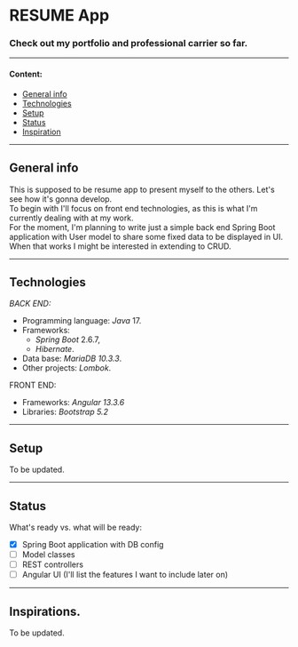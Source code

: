 # RESUME App
### Check out my portfolio and professional carrier so far.

---
#### Content:
* [General info](#general-info)
* [Technologies](#technologies)
* [Setup](#setup)
* [Status](#status)
* [Inspiration](#inspirations)

---
## General info
This is supposed to be resume app to present myself to the others. Let's see how it's gonna develop.  
To begin with I'll focus on front end technologies, as this is what I'm currently dealing with at my work.  
For the moment, I'm planning to write just a simple back end Spring Boot application with User model to share some fixed data to be displayed in UI. When that works I might be interested in extending to CRUD.

---
## Technologies
*BACK END:*
* Programming language: *Java* 17.
* Frameworks: 
  * *Spring  Boot* 2.6.7, 
  * *Hibernate*. 
* Data base: *MariaDB 10.3.3*.
* Other projects: *Lombok*.

FRONT END:
 * Frameworks: *Angular 13.3.6*
 * Libraries: *Bootstrap 5.2*

---
## Setup
To be updated.

---
## Status
What's ready vs. what will be ready:
- [x] Spring Boot application with DB config
- [ ] Model classes
- [ ] REST controllers
- [ ] Angular UI (I'll list the features I want to include later on)

---
## Inspirations.
To be updated.
